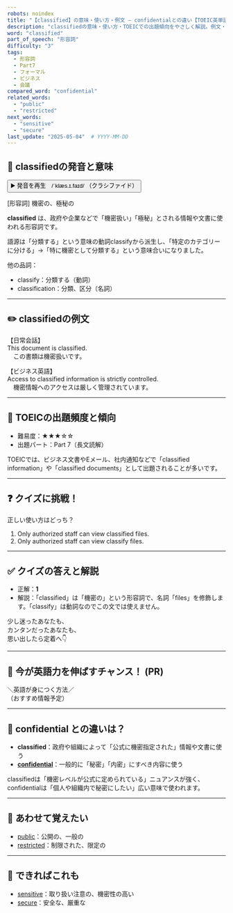 ```yaml
---
robots: noindex
title: "【classified】の意味・使い方・例文 ― confidentialとの違い【TOEIC英単語】"
description: "classifiedの意味・使い方・TOEICでの出題傾向をやさしく解説。例文・クイズ付きでconfidentialとの違いもわかりやすく学べます。"
word: "classified"
part_of_speech: "形容詞"
difficulty: "3"
tags:
  - 形容詞
  - Part7
  - フォーマル
  - ビジネス
  - 会議
compared_word: "confidential"
related_words:
  - "public"
  - "restricted"
next_words:
  - "sensitive"
  - "secure"
last_update: "2025-05-04"  # YYYY-MM-DD
---
```


## 🔰 classifiedの発音と意味

<button class="play-audio" onclick="playTTS('classified')">
  <span class="play-audio-main">
    ▶️ 発音を再生　/ˈklæs.ɪ.faɪd/
  </span>
  <span class="play-audio-sub">
    （クラシファイド）
  </span>
</button>

[形容詞] 機密の、極秘の

**classified** は、政府や企業などで「機密扱い」「極秘」とされる情報や文書に使われる形容詞です。

語源は「分類する」という意味の動詞classifyから派生し、「特定のカテゴリーに分ける」→「特に機密として分類する」という意味合いになりました。

他の品詞：  
- classify：分類する（動詞）
- classification：分類、区分（名詞）

---

## ✏️ classifiedの例文

【日常会話】  
This document is classified.  
　この書類は機密扱いです。

【ビジネス英語】  
Access to classified information is strictly controlled.  
　機密情報へのアクセスは厳しく管理されています。

---

## 🎯 TOEICの出題頻度と傾向

- 難易度：★★★☆☆
- 出題パート：Part 7（長文読解）

TOEICでは、ビジネス文書やEメール、社内通知などで「classified information」や「classified documents」として出題されることが多いです。

---

## ❓ クイズに挑戦！

正しい使い方はどっち？

1. Only authorized staff can view classified files.  
2. Only authorized staff can view classify files.

---

## ✅ クイズの答えと解説

- 正解：**1**
- 解説：「classified」は「機密の」という形容詞で、名詞「files」を修飾します。「classify」は動詞なのでこの文では使えません。

少し迷ったあなたも、  
カンタンだったあなたも、  
思い出したら定着へ👇️

---

## 🚀 今が英語力を伸ばすチャンス！ (PR)

<div class="info-center">
＼英語が身につく方法／<br>  
（おすすめ情報予定）
</div>

---

## 🤔  confidential との違いは？

- **classified**：政府や組織によって「公式に機密指定された」情報や文書に使う
- **[confidential](/confidential)**：一般的に「秘密」「内密」にすべき内容に使う

classifiedは「機密レベルが公式に定められている」ニュアンスが強く、confidentialは「個人や組織内で秘密にしたい」広い意味で使われます。

---

## 🧩 あわせて覚えたい

- [public](/public)：公開の、一般の
- [restricted](/restricted)：制限された、限定の

---

## 📖 できればこれも

- [sensitive](/sensitive)：取り扱い注意の、機密性の高い
- [secure](/secure)：安全な、厳重な

<!-- cvid: aid12_bid00 -->

